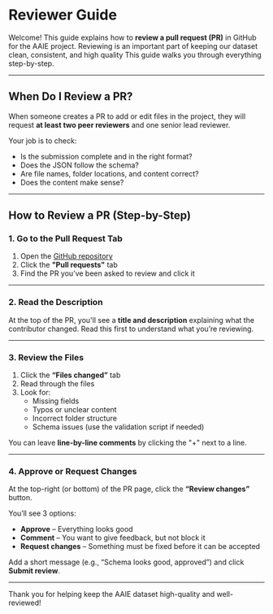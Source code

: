 # Reviewer Guide

Welcome! This guide explains how to **review a pull request (PR)** in GitHub for the AAIE project. Reviewing is an important part of keeping our dataset clean, consistent, and high quality This guide walks you through everything step-by-step.

---

## When Do I Review a PR?

When someone creates a PR to add or edit files in the project, they will request **at least two peer reviewers** and one senior lead reviewer.

Your job is to check:
- Is the submission complete and in the right format?
- Does the JSON follow the schema?
- Are file names, folder locations, and content correct?
- Does the content make sense?

---

## How to Review a PR (Step-by-Step)

### 1. Go to the Pull Request Tab

1. Open the [GitHub repository](https://github.com/InnovAIte-Deakin/aaie-data-hub)
2. Click the **"Pull requests"** tab
3. Find the PR you’ve been asked to review and click it

---

### 2. Read the Description

At the top of the PR, you'll see a **title and description** explaining what the contributor changed. Read this first to understand what you’re reviewing.

---

### 3. Review the Files

1. Click the **“Files changed”** tab
2. Read through the files
3. Look for:
   - Missing fields
   - Typos or unclear content
   - Incorrect folder structure
   - Schema issues (use the validation script if needed)

You can leave **line-by-line comments** by clicking the "+" next to a line.

---

### 4. Approve or Request Changes

At the top-right (or bottom) of the PR page, click the **“Review changes”** button.

You’ll see 3 options:
- **Approve** – Everything looks good
- **Comment** – You want to give feedback, but not block it
- **Request changes** – Something must be fixed before it can be accepted

Add a short message (e.g., “Schema looks good, approved”) and click **Submit review**.

---

Thank you for helping keep the AAIE dataset high-quality and well-reviewed!